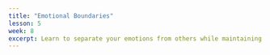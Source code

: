 ```yaml
---
title: "Emotional Boundaries"
lesson: 5
week: 8
excerpt: Learn to separate your emotions from others while maintaining empathy.
---
```

